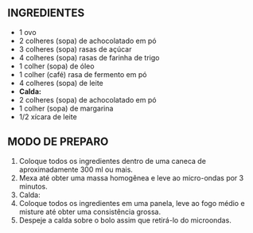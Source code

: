 ## INGREDIENTES

- 1 ovo
- 2 colheres (sopa) de achocolatado em pó
- 3 colheres (sopa) rasas de açúcar
- 4 colheres (sopa) rasas de farinha de trigo
- 1 colher (sopa) de óleo
- 1 colher (café) rasa de fermento em pó
- 4 colheres (sopa) de leite
- **Calda:**
- 2 colheres (sopa) de achocolatado em pó
- 1 colher (sopa) de margarina
- 1/2 xícara de leite



## MODO DE PREPARO

1. Coloque todos os ingredientes dentro de uma caneca de aproximadamente 300 ml ou mais.
2. Mexa até obter uma massa homogênea e leve ao micro-ondas por 3 minutos.
3. Calda:
4. Coloque todos os ingredientes em uma panela, leve ao fogo médio e misture até obter uma consistência grossa.
5. Despeje a calda sobre o bolo assim que retirá-lo do microondas.